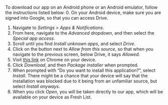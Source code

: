 To download our app on an Android phone or an Android emulator, follow the instructions listed below:
0. On your Android device, make sure you are signed into Google, so that you can access Drive.
1. Navigate to <em>Settings > Apps & Notifications</em>.
2. From here, navigate to the <em>Advanced dropdown</em>, and then select the <em>Special app access</em>.
3. Scroll until you find <em>Install unknown apps</em>, and select <em>Drive</em>.
4. Click on the button next to <em>Allow from this source</em>, so that when you navigate to the previous screen, below Drive, it says <em>Allowed</em>.
5. Visit <a href="https://drive.google.com/file/d/1ZKVlN_qndqTWm3jT9vw_U__pJPeK0csi/view?usp=sharing" target="_blank">this link</a> on Chrome on your device.
6. Click <em>Download</em>, and then <em>Package installer</em> when prompted.
7. When prompted with “Do you want to install this application?”, select <em>Install</em>. There might be a chance that your device will say that the installation was blocked due to it being from an unfamiliar source, but select <em>Install anyways</em>.
8. When you click <em>Open</em>, you will be taken directly to our app, which will be available on your device as Fresh List.
